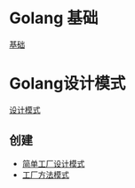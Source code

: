 # Golang 基础
[基础](https://github.com/darrenli6/GolangStudy/tree/master/GoBasic)


# Golang设计模式

[设计模式](https://github.com/darrenli6/GolangStudy/tree/master/GoDesignPattern)

## 创建

- [简单工厂设计模式](https://github.com/darrenli6/GolangStudy/tree/master/GoDesignPattern/sample_factory)
- [工厂方法模式](https://github.com/darrenli6/GolangStudy/tree/master/GoDesignPattern/factory_method)


